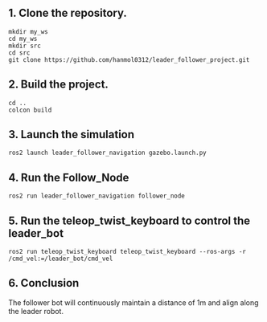 ## 1. Clone the repository.

```
mkdir my_ws
cd my_ws
mkdir src
cd src
git clone https://github.com/hanmol0312/leader_follower_project.git
```

## 2. Build the project.

```
cd ..
colcon build
```

## 3. Launch the simulation

```
ros2 launch leader_follower_navigation gazebo.launch.py
```

## 4. Run the Follow_Node

```
ros2 run leader_follower_navigation follower_node
```

## 5. Run the teleop_twist_keyboard to control the leader_bot

```
ros2 run teleop_twist_keyboard teleop_twist_keyboard --ros-args -r /cmd_vel:=/leader_bot/cmd_vel
```

## 6. Conclusion

The follower bot will continuously maintain a distance of 1m and align along the leader robot.